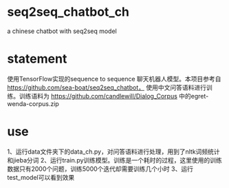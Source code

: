 # seq2seq_chatbot_ch
a chinese chatbot with seq2seq model

# statement
使用TensorFlow实现的sequence to sequence 聊天机器人模型。本项目参考自 https://github.com/sea-boat/seq2seq_chatbot，
使用中文问答语料进行训练。训练语料为 https://github.com/candlewill/Dialog_Corpus 中的egret-wenda-corpus.zip

# use
1、运行data文件夹下的data_ch.py，对问答语料进行处理，用到了nltk词频统计和jieba分词
2、运行train.py训练模型。训练是一个耗时的过程，这里使用的训练数据只有2000个问题，训练5000个迭代却需要训练几个小时
3、运行test_model可以看到效果

